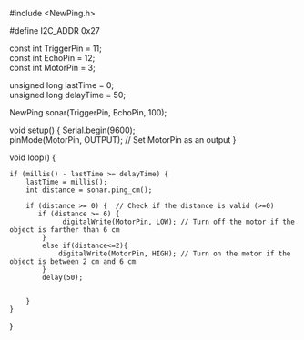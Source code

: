 #include <NewPing.h> 

#define I2C_ADDR    0x27  

const int TriggerPin = 11;  
const int EchoPin = 12;     
const int MotorPin = 3;     

unsigned long lastTime = 0;     
unsigned long delayTime = 50;   

NewPing sonar(TriggerPin, EchoPin, 100);  

void setup() {
    Serial.begin(9600);         
    pinMode(MotorPin, OUTPUT);   // Set MotorPin as an output
}

void loop() {
    
    if (millis() - lastTime >= delayTime) {
        lastTime = millis();    
        int distance = sonar.ping_cm(); 

        if (distance >= 0) {  // Check if the distance is valid (>=0)
           if (distance >= 6) {
                 digitalWrite(MotorPin, LOW); // Turn off the motor if the object is farther than 6 cm
            }
            else if(distance<=2){
                digitalWrite(MotorPin, HIGH); // Turn on the motor if the object is between 2 cm and 6 cm
            }
            delay(50);
            
            
        }
    }
}

